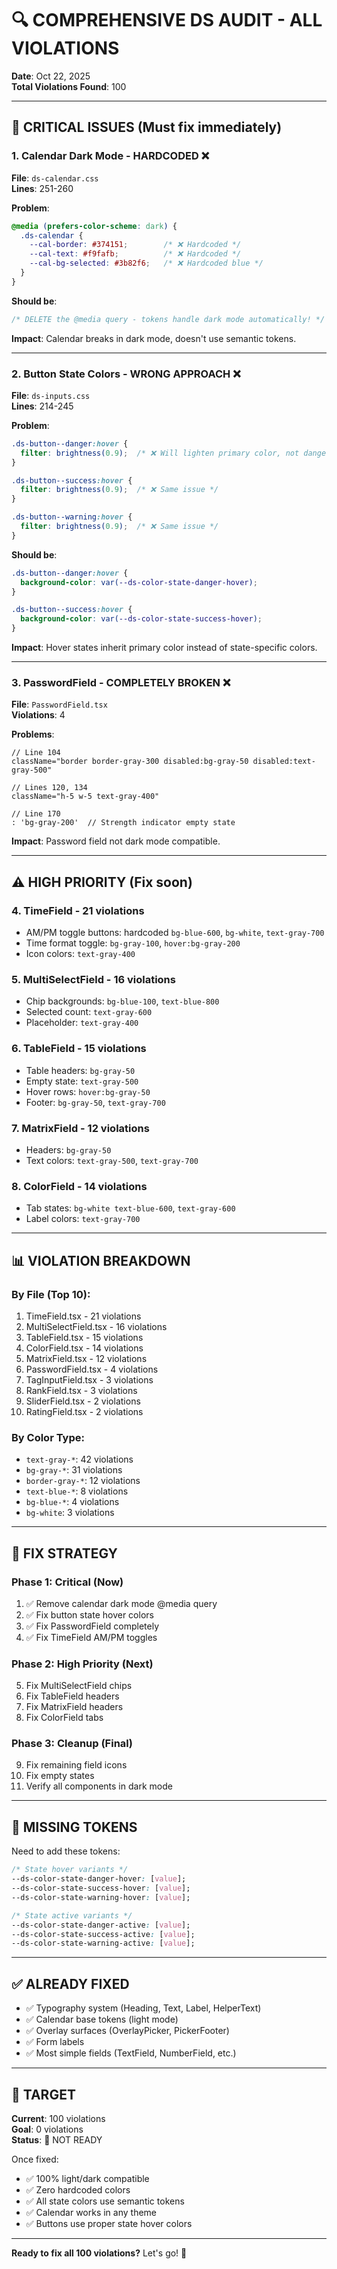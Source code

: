 # 🔍 COMPREHENSIVE DS AUDIT - ALL VIOLATIONS

**Date**: Oct 22, 2025  
**Total Violations Found**: 100

---

## 🚨 **CRITICAL ISSUES** (Must fix immediately)

### **1. Calendar Dark Mode - HARDCODED** ❌
**File**: `ds-calendar.css`  
**Lines**: 251-260  

**Problem**:
```css
@media (prefers-color-scheme: dark) {
  .ds-calendar {
    --cal-border: #374151;        /* ❌ Hardcoded */
    --cal-text: #f9fafb;          /* ❌ Hardcoded */
    --cal-bg-selected: #3b82f6;   /* ❌ Hardcoded blue */
  }
}
```

**Should be**:
```css
/* DELETE the @media query - tokens handle dark mode automatically! */
```

**Impact**: Calendar breaks in dark mode, doesn't use semantic tokens.

---

### **2. Button State Colors - WRONG APPROACH** ❌
**File**: `ds-inputs.css`  
**Lines**: 214-245  

**Problem**:
```css
.ds-button--danger:hover {
  filter: brightness(0.9);  /* ❌ Will lighten primary color, not danger! */
}

.ds-button--success:hover {
  filter: brightness(0.9);  /* ❌ Same issue */
}

.ds-button--warning:hover {
  filter: brightness(0.9);  /* ❌ Same issue */
}
```

**Should be**:
```css
.ds-button--danger:hover {
  background-color: var(--ds-color-state-danger-hover);
}

.ds-button--success:hover {
  background-color: var(--ds-color-state-success-hover);
}
```

**Impact**: Hover states inherit primary color instead of state-specific colors.

---

### **3. PasswordField - COMPLETELY BROKEN** ❌
**File**: `PasswordField.tsx`  
**Violations**: 4

**Problems**:
```tsx
// Line 104
className="border border-gray-300 disabled:bg-gray-50 disabled:text-gray-500"

// Lines 120, 134
className="h-5 w-5 text-gray-400"

// Line 170
: 'bg-gray-200'  // Strength indicator empty state
```

**Impact**: Password field not dark mode compatible.

---

## ⚠️ **HIGH PRIORITY** (Fix soon)

### **4. TimeField** - 21 violations
- AM/PM toggle buttons: hardcoded `bg-blue-600`, `bg-white`, `text-gray-700`
- Time format toggle: `bg-gray-100`, `hover:bg-gray-200`
- Icon colors: `text-gray-400`

### **5. MultiSelectField** - 16 violations
- Chip backgrounds: `bg-blue-100`, `text-blue-800`
- Selected count: `text-gray-600`
- Placeholder: `text-gray-400`

### **6. TableField** - 15 violations
- Table headers: `bg-gray-50`
- Empty state: `text-gray-500`
- Hover rows: `hover:bg-gray-50`
- Footer: `bg-gray-50`, `text-gray-700`

### **7. MatrixField** - 12 violations
- Headers: `bg-gray-50`
- Text colors: `text-gray-500`, `text-gray-700`

### **8. ColorField** - 14 violations
- Tab states: `bg-white text-blue-600`, `text-gray-600`
- Label colors: `text-gray-700`

---

## 📊 **VIOLATION BREAKDOWN**

### **By File** (Top 10):
1. TimeField.tsx - 21 violations
2. MultiSelectField.tsx - 16 violations
3. TableField.tsx - 15 violations
4. ColorField.tsx - 14 violations
5. MatrixField.tsx - 12 violations
6. PasswordField.tsx - 4 violations
7. TagInputField.tsx - 3 violations
8. RankField.tsx - 3 violations
9. SliderField.tsx - 2 violations
10. RatingField.tsx - 2 violations

### **By Color Type**:
- `text-gray-*`: 42 violations
- `bg-gray-*`: 31 violations
- `border-gray-*`: 12 violations
- `text-blue-*`: 8 violations
- `bg-blue-*`: 4 violations
- `bg-white`: 3 violations

---

## 🔧 **FIX STRATEGY**

### **Phase 1: Critical (Now)**
1. ✅ Remove calendar dark mode @media query
2. ✅ Fix button state hover colors
3. ✅ Fix PasswordField completely
4. ✅ Fix TimeField AM/PM toggles

### **Phase 2: High Priority (Next)**
5. Fix MultiSelectField chips
6. Fix TableField headers
7. Fix MatrixField headers
8. Fix ColorField tabs

### **Phase 3: Cleanup (Final)**
9. Fix remaining field icons
10. Fix empty states
11. Verify all components in dark mode

---

## 📝 **MISSING TOKENS**

Need to add these tokens:

```css
/* State hover variants */
--ds-color-state-danger-hover: [value];
--ds-color-state-success-hover: [value];
--ds-color-state-warning-hover: [value];

/* State active variants */
--ds-color-state-danger-active: [value];
--ds-color-state-success-active: [value];
--ds-color-state-warning-active: [value];
```

---

## ✅ **ALREADY FIXED**
- ✅ Typography system (Heading, Text, Label, HelperText)
- ✅ Calendar base tokens (light mode)
- ✅ Overlay surfaces (OverlayPicker, PickerFooter)
- ✅ Form labels
- ✅ Most simple fields (TextField, NumberField, etc.)

---

## 🎯 **TARGET**

**Current**: 100 violations  
**Goal**: 0 violations  
**Status**: 🔴 NOT READY

Once fixed:
- ✅ 100% light/dark compatible
- ✅ Zero hardcoded colors
- ✅ All state colors use semantic tokens
- ✅ Calendar works in any theme
- ✅ Buttons use proper state hover colors

---

**Ready to fix all 100 violations?** Let's go! 🚀
